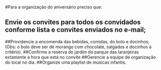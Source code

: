 #Para a organização do aniversário preciso que:

## Envie os convites para todos os convidados conforme lista e convites enviados no e-mail;
##Providencie a encomenda das bebidas, comidas, do bolo e docinhos; (Obs: o bolo deve ser de morango com chocolate, salgados e docinhos à critério).
##Confirme a reserva do jardim do parque das laranjeiras extamente a hora que está no convite
##Gerencie a equipe de organização do local no dia.
##Organize uma playlist de musicas infantis.
